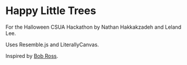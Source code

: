 # Happy Little Trees

For the Halloween CSUA Hackathon by Nathan Hakkakzadeh and Leland Lee.

Uses Resemble.js and LiterallyCanvas.

Inspired by [Bob Ross](https://twitch.tv/bobross).
